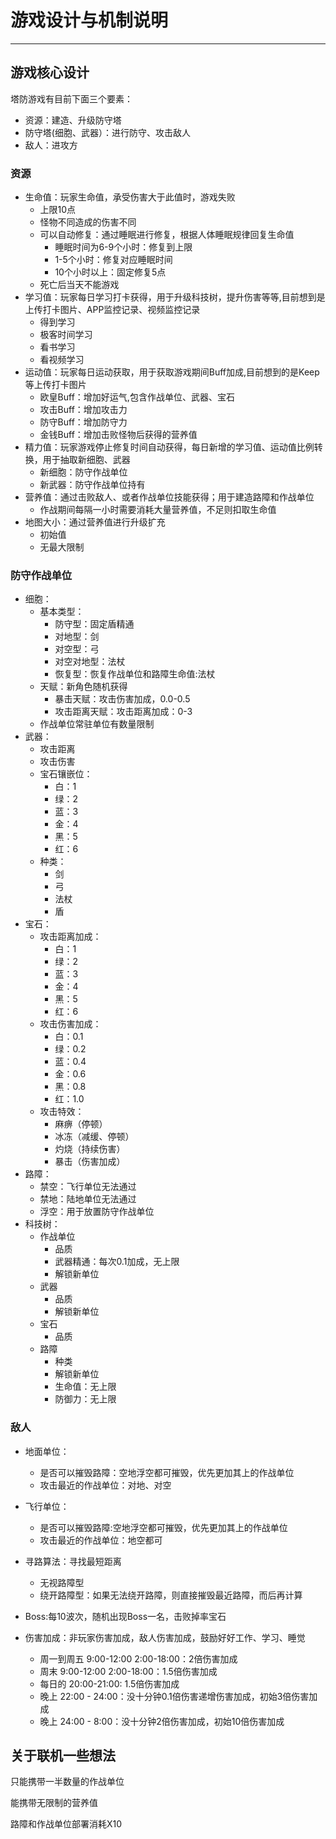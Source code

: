 # 游戏设计与机制说明
***
## 游戏核心设计
塔防游戏有目前下面三个要素：

- 资源：建造、升级防守塔
- 防守塔(细胞、武器）：进行防守、攻击敌人
- 敌人：进攻方

### 资源
- 生命值：玩家生命值，承受伤害大于此值时，游戏失败
    - 上限10点
    - 怪物不同造成的伤害不同
    - 可以自动修复：通过睡眠进行修复，根据人体睡眠规律回复生命值
        - 睡眠时间为6-9个小时：修复到上限
        - 1-5个小时：修复对应睡眠时间
        - 10个小时以上：固定修复5点
    - 死亡后当天不能游戏
- 学习值：玩家每日学习打卡获得，用于升级科技树，提升伤害等等,目前想到是上传打卡图片、APP监控记录、视频监控记录
    - 得到学习
    - 极客时间学习
    - 看书学习
    - 看视频学习
- 运动值：玩家每日运动获取，用于获取游戏期间Buff加成,目前想到的是Keep等上传打卡图片
    - 欧皇Buff：增加好运气,包含作战单位、武器、宝石
    - 攻击Buff：增加攻击力
    - 防守Buff：增加防守力
    - 金钱Buff：增加击败怪物后获得的营养值
- 精力值：玩家游戏停止修复时间自动获得，每日新增的学习值、运动值比例转换，用于抽取新细胞、武器
    - 新细胞：防守作战单位
    - 新武器：防守作战单位持有
- 营养值：通过击败敌人、或者作战单位技能获得；用于建造路障和作战单位
  - 作战期间每隔一小时需要消耗大量营养值，不足则扣取生命值
- 地图大小：通过营养值进行升级扩充
    - 初始值
    - 无最大限制

### 防守作战单位
- 细胞：
    - 基本类型：
        - 防守型：固定盾精通
        - 对地型：剑
        - 对空型：弓
        - 对空对地型：法杖
        - 恢复型：恢复作战单位和路障生命值:法杖
    - 天赋：新角色随机获得
        - 暴击天赋：攻击伤害加成，0.0-0.5
        - 攻击距离天赋：攻击距离加成：0-3
    - 作战单位常驻单位有数量限制
- 武器：
    - 攻击距离
    - 攻击伤害
    - 宝石镶嵌位：
        - 白：1
        - 绿：2
        - 蓝：3
        - 金：4
        - 黑：5
        - 红：6
    - 种类：
      - 剑
      - 弓
      - 法杖
      - 盾
- 宝石：
    - 攻击距离加成：
        - 白：1
        - 绿：2
        - 蓝：3
        - 金：4
        - 黑：5
        - 红：6
    - 攻击伤害加成：
        - 白：0.1
        - 绿：0.2
        - 蓝：0.4
        - 金：0.6
        - 黑：0.8
        - 红：1.0
    - 攻击特效：
        - 麻痹（停顿）
        - 冰冻（减缓、停顿）
        - 灼烧（持续伤害）
        - 暴击（伤害加成）
- 路障：
    - 禁空：飞行单位无法通过
    - 禁地：陆地单位无法通过
    - 浮空：用于放置防守作战单位
- 科技树：
  - 作战单位
    - 品质
    - 武器精通：每次0.1加成，无上限
    - 解锁新单位
  - 武器
    - 品质
    - 解锁新单位
  - 宝石
    - 品质
  - 路障
    - 种类
    - 解锁新单位
    - 生命值：无上限
    - 防御力：无上限

### 敌人
- 地面单位：
    - 是否可以摧毁路障：空地浮空都可摧毁，优先更加其上的作战单位
    - 攻击最近的作战单位：对地、对空
- 飞行单位：
    - 是否可以摧毁路障:空地浮空都可摧毁，优先更加其上的作战单位
    - 攻击最近的作战单位：地空都可

- 寻路算法：寻找最短距离
    - 无视路障型
    - 绕开路障型：如果无法绕开路障，则直接摧毁最近路障，而后再计算

- Boss:每10波次，随机出现Boss一名，击败掉率宝石

- 伤害加成：非玩家伤害加成，敌人伤害加成，鼓励好好工作、学习、睡觉
    - 周一到周五 9:00-12:00 2:00-18:00：2倍伤害加成
    - 周末 9:00-12:00 2:00-18:00：1.5倍伤害加成
    - 每日的 20:00-21:00: 1.5倍伤害加成
    - 晚上 22:00 - 24:00：没十分钟0.1倍伤害递增伤害加成，初始3倍伤害加成
    - 晚上 24:00 - 8:00：没十分钟2倍伤害加成，初始10倍伤害加成

## 关于联机一些想法
只能携带一半数量的作战单位

能携带无限制的营养值

路障和作战单位部署消耗X10
